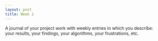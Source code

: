 ```yaml
---
layout: post
title: Week 2
---
```


A journal of your project work with weekly entries in which you describe: your results, your findings, your algorithms, your frustrations, etc.
